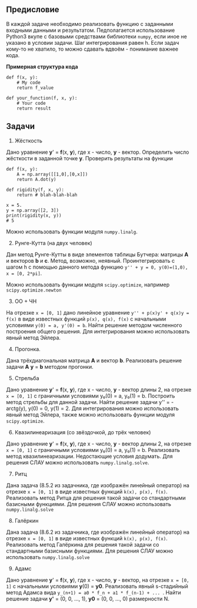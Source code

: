 Предисловие
-----------
В каждой задаче необходимо реализовать функцию с заданными входными данными и результатом. Педполагается использование Python3 вкупе с базовыми средствами библиотеки `numpy`, если иное не указано в условии задачи. Шаг интегрирования равен h. Если задач кому-то не хватило, то можно сдавать вдвоём - понимание важнее кода. 

__Примерная структура кода__

```python3
def f(x, y):
	# My code
	return f_value

def your_function(f, x, y):
	# Your code
	return result
```	


Задачи
------

1. Жёсткость

Дано уравнение __y__' =  __f__(x, __y__), где x - число, __y__ - вектор. Определить число жёсткости в заданной точке __y__. Проверить результаты на функции

``` python3
def f(x, y):
	A = np.array([[1,0],[0,x]])
	return A.dot(y)

def rigidity(f, x, y):
	return # blah-blah-blah

x = 5.
y = np.array([2, 3])
print(rigidity(x, y))
# 5
```

Можно использовать функции модуля `numpy.linalg`.


2. Рунге-Кутта (на двух человек)

Дан метод Рунге-Кутты в виде элементов таблицы Бутчера: матрицы __A__ и векторов __b__ и __c__. Метод, возможно, неявный. Проинтегрировать с шагом h c помощью данного метода функцию `y'' + y = 0, y(0)=(1,0), x = [0, 2*pi]`. 

Можно использовать функции модуля `scipy.optimize`, например `scipy.optimize.newton`


3. ОО + ЧН

На отрезке `x = [0, 1]` дано линейное уравнение `y'' + p(x)y' + q(x)y = f(x)` в виде известных функций `p(x), q(x), f(x)` с начальными условиями `y(0) = a, y'(0) = b`. Найти решение методом численного построения общего решения. Для интегрирования можно использовать явный метод Эйлера.


4. Прогонка.

Дана трёхдиагональная матрица __A__ и вектор __b__. Реализовать решение задачи __A__ __y__ = __b__ методом прогонки.


5. Стрельба

Дано уравнение __y__' =  __f__(x, __y__), где x - число, __y__ - вектор длины 2, на отрезке `x = [0, 1]` с граничными условиями y&#8320;(0) = a, y&#8320;(1) = b. Построить метод стрельбы для данной задачи. Найти решение задачи y'' = -arctg(y), y(0) = 0, y(1) = 2. Для интегрирования можно использовать явный метод Эйлера, также можно использовать функции модуля `scipy.optimize`.


6. Квазилинеаризация (со звёздочкой, до трёх человек)

Дано уравнение __y__' =  __f__(x, __y__), где x - число, __y__ - вектор длины 2, на отрезке `x = [0, 1]` с граничными условиями y&#8320;(0) = a, y&#8320;(1) = b. Реализовать метод квазилинеаризации. Недостающие условия додумать. Для решения СЛАУ можно использовать `numpy.linalg.solve`.


7. Ритц

Дана задача (8.5.2 из задачника, где изображён линейный оператор) на отрезке `x = [0, 1]` в виде известных функций `k(x), p(x), f(x)`. Реализовать метод Ритца для решения такой задачи со стандартными базисными функциями. Для решения СЛАУ можно использовать `numpy.linalg.solve`


8. Галёркин

Дана задача (8.6.2 из задачника, где изображён линейный оператор) на отрезке `x = [0, 1]` в виде известных функций `k(x), p(x), f(x)`. Реализовать метод Галёркина для решения такой задачи со стандартными базисными функциями. Для решения СЛАУ можно использовать `numpy.linalg.solve`


9. Адамс

Дано уравнение __y__' =  __f__(x, __y__), где x - число, __y__ - вектор, на отрезке `x = [0, 1]` с начальными условиями __y__(0) = __y0__. Реализовать явный s-стадийный метод Адамса вида `y_(n+1) = a0 * f_n + a1 * f_(n-1) + ... `. Найти решение задачи __y'__ = (0, 0, ..., 1), __y0__ = (0, 0, ..., 0) размерности N.
